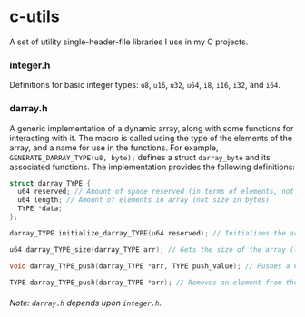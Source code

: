 # c-utils

A set of utility single-header-file libraries I use in my C projects.

### integer.h

Definitions for basic integer types: `u8`, `u16`, `u32`, `u64`, `i8`, `i16`, `i32`, and `i64`.

### darray.h

A generic implementation of a dynamic array, along with some functions for interacting with it. The macro is called using the type of the elements of the array, and a name for use in the functions. For example, `GENERATE_DARRAY_TYPE(u8, byte);` defines a struct `darray_byte` and its associated functions. The implementation provides the following definitions:

```c
struct darray_TYPE {
  u64 reserved; // Amount of space reserved (in terms of elements, not bytes)
  u64 length; // Amount of elements in array (not size in bytes)
  TYPE *data;
};

darray_TYPE initialize_darray_TYPE(u64 reserved); // Initializes the array

u64 darray_TYPE_size(darray_TYPE arr); // Gets the size of the array (length * sizeof(TYPE))

void darray_TYPE_push(darray_TYPE *arr, TYPE push_value); // Pushes a value to the end of the array.

TYPE darray_TYPE_push(darray_TYPE *arr); // Removes an element from the end of the array and returns its value.
```

###### Note: `darray.h` depends upon `integer.h`.
